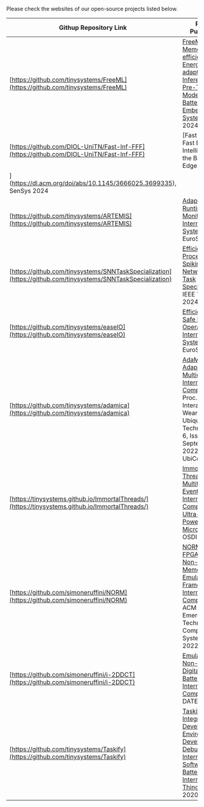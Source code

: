 
Please check the websites of our open-source projects listed below.

| **Githup Repository Link** | **Related Publication** |
|----------|-----------|
|[https://github.com/tinysystems/FreeML](https://github.com/tinysystems/FreeML)|[FreeML: Memory-efficient Energy-adaptive Inference of Pre-Trained Models on Batteryless Embedded Systems](https://ewsn.org/file-repository/ewsn2024/ewsn24-final16.pdf), EWSN 2024|
|[https://github.com/DIOL-UniTN/Fast-Inf-FFF](https://github.com/DIOL-UniTN/Fast-Inf-FFF)|[Fast-Inf: Ultra-Fast Embedded Intelligence on the Batteryless Edge
](https://dl.acm.org/doi/abs/10.1145/3666025.3699335), SenSys 2024|
|[https://github.com/tinysystems/ARTEMIS](https://github.com/tinysystems/ARTEMIS)|[Adaptable Runtime Monitoring for Intermittent Systems](https://dl.acm.org/doi/abs/10.1145/3627703.3650070), EuroSys 2024|
|[https://github.com/tinysystems/SNNTaskSpecialization](https://github.com/tinysystems/SNNTaskSpecialization)|[Efficient Processing of Spiking Neural Networks via Task Specialization](https://ieeexplore.ieee.org/document/10471594), IEEE TETCI, 2024|
| [https://github.com/tinysystems/easeIO](https://github.com/tinysystems/easeIO) | [Efficient and Safe I/O Operations for Intermittent Systems](https://dl.acm.org/doi/abs/10.1145/3552326.3587435), EuroSys 2023 |
| [https://github.com/tinysystems/adamica](https://github.com/tinysystems/adamica) | [AdaMICA: Adaptive Multicore Intermittent Computing](https://dl.acm.org/doi/abs/10.1145/3550304), Proc. ACM Interact. Mob. Wearable Ubiquitous Technol. Volume 6, Issue 4, September 2022 and ACM UbiComp 2022 |
| [https://tinysystems.github.io/ImmortalThreads/](https://tinysystems.github.io/ImmortalThreads/) | [Immortal Threads: Multithreaded Event-driven Intermittent Computing on Ultra-Low-Power Microcontrollers](), OSDI 2022
| [https://github.com/simoneruffini/NORM](https://github.com/simoneruffini/NORM) | [NORM: An FPGA-based Non-volatile Memory Emulation Framework for Intermittent Computing](https://dl.acm.org/doi/abs/10.1145/3517812), ACM Journal on Emerging Technologies in Computing Systems (JETC) 2022 |
| [https://github.com/simoneruffini/i-2DDCT](https://github.com/simoneruffini/i-2DDCT) | [Emulation of Non-Volatile Digital Logic for Batteryless Intermittent Computing](https://ieeexplore.ieee.org/document/9774752), DATE 2022 |
| [https://github.com/tinysystems/Taskify](https://github.com/tinysystems/Taskify) | [Taskify: An Integrated Development Environment to Develop and Debug Intermittent Software for the Batteryless Internet of Things](https://ieeexplore.ieee.org/document/9183606/), WPSN 2020 Workshop|
